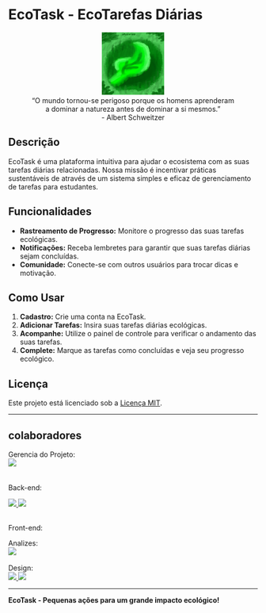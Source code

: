 
# EcoTask - EcoTarefas Diárias 

<p align="center" display="inline">
  <img src="../imagens/logo_github-drawing_for_Xpudding.png" alt="EcoTask" width="25%"><br>
  “O mundo tornou-se perigoso porque os homens aprenderam <br>
  a dominar a natureza antes de dominar a si mesmos.” <br>
  - Albert Schweitzer
</p>


## Descrição
EcoTask é uma plataforma intuitiva para ajudar o ecosistema  com as suas tarefas diárias relacionadas. Nossa missão é incentivar práticas sustentáveis de através de um sistema simples e eficaz de gerenciamento de tarefas para estudantes.

## Funcionalidades
- **Rastreamento de Progresso:** Monitore o progresso das suas tarefas ecológicas.
- **Notificações:** Receba lembretes para garantir que suas tarefas diárias sejam concluídas.
- **Comunidade:** Conecte-se com outros usuários para trocar dicas e motivação.

## Como Usar
1. **Cadastro:** Crie uma conta na EcoTask.
2. **Adicionar Tarefas:** Insira suas tarefas diárias ecológicas.
3. **Acompanhe:** Utilize o painel de controle para verificar o andamento das suas tarefas.
4. **Complete:** Marque as tarefas como concluídas e veja seu progresso ecológico.

## Licença
Este projeto está licenciado sob a [Licença MIT](LICENSE).

---
## colaboradores
Gerencia do Projeto:
<br><a href="https://github.com/pessoa736" alt="pessoa736">
  <img src="https://avatars.githubusercontent.com/u/69681778?v=4" width=5%>  
</a><br>

Back-end:
<div display="flex">
  <a href="https://github.com/pessoa736" alt="pessoa736">
    <img src="https://avatars.githubusercontent.com/u/69681778?v=4" width=5%>  
  </a>
  <a href="https://github.com/Csayori-chan" alt="CSayori-chan">
    <img src="https://avatars.githubusercontent.com/u/163341948?v=4" width=5%>
  </a>
</div><br>

Front-end:

Analizes:
<br><a href="https://github.com/SerHumano-arch" alt="SerHumano-arch">
  <img src="https://avatars.githubusercontent.com/u/174045324?v=4" width=5%>
</a><br>

Design:
<br><a href="https://github.com/gabrielnascimento2" alt="gabrielnascimento2">
  <img src="https://avatars.githubusercontent.com/u/163344321?v=4" width=5%>
</a>
<a href="https://github.com/RaquelStephany" alt="RaquelStephany">
  <img src="https://avatars.githubusercontent.com/u/174052276?v=4" width=5%>
</a>
<br>

---

**EcoTask - Pequenas ações para um grande impacto ecológico!**
